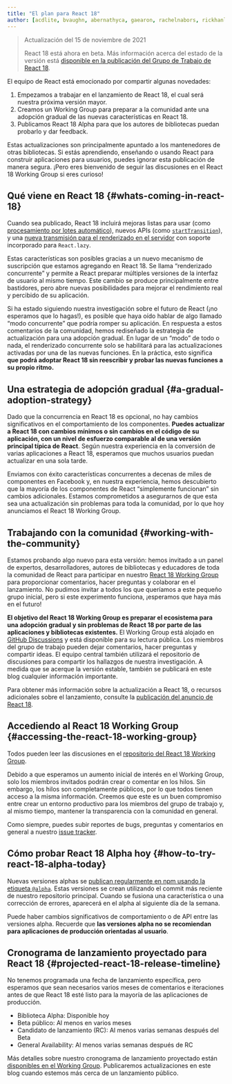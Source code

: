 ```yaml
---
title: "El plan para React 18"
author: [acdlite, bvaughn, abernathyca, gaearon, rachelnabors, rickhanlonii, sebmarkbage, sethwebster]
---
```


> Actualización del 15 de noviembre de 2021
>
> React 18 está ahora en beta. Más información acerca del estado de la versión está [disponible en la publicación del Grupo de Trabajo de React 18](https://github.com/reactwg/react-18/discussions/112).

El equipo de React está emocionado por compartir algunas novedades:

1. Empezamos a trabajar en el lanzamiento de React 18, el cual será nuestra próxima versión mayor.
2. Creamos un Working Group para preparar a la comunidad ante una adopción gradual de las nuevas características en React 18.
3. Publicamos React 18 Alpha para que los autores de bibliotecas puedan probarlo y dar feedback.

Estas actualizaciones son principalmente apuntado a los mantenedores de otras bibliotecas. Si estás aprendiendo, enseñando o usando React para construir aplicaciones para usuarios, puedes ignorar esta publicación de manera segura. ¡Pero eres bienvenido de seguir las discusiones en el React 18 Working Group si eres curioso!

## Qué viene en React 18 {#whats-coming-in-react-18}

Cuando sea publicado, React 18 incluirá mejoras listas para usar (como [procesamiento por lotes automático](https://github.com/reactwg/react-18/discussions/21)), nuevos APIs (como [`startTransition`](https://github.com/reactwg/react-18/discussions/41)), y una [nueva transmisión para el renderizado en el servidor](https://github.com/reactwg/react-18/discussions/37) con soporte incorporado para `React.lazy`.

Estas características son posibles gracias a un nuevo mecanismo de suscripción que estamos agregando en React 18. Se llama “renderizado concurrente” y permite a React preparar múltiples versiones de la interfaz de usuario al mismo tiempo. Este cambio se produce principalmente entre bastidores, pero abre nuevas posibilidades para mejorar el rendimiento real y percibido de su aplicación.

Si ha estado siguiendo nuestra investigación sobre el futuro de React (¡no esperamos que lo hagas!), es posible que haya oído hablar de algo llamado “modo concurrente” que podría romper su aplicación. En respuesta a estos comentarios de la comunidad, hemos rediseñado la estrategia de actualización para una adopción gradual. En lugar de un “modo” de todo o nada, el renderizado concurrente solo se habilitará para las actualizaciones activadas por una de las nuevas funciones. En la práctica, esto significa **que podrá adoptar React 18 sin reescribir y probar las nuevas funciones a su propio ritmo.**

## Una estrategia de adopción gradual {#a-gradual-adoption-strategy}

Dado que la concurrencia en React 18 es opcional, no hay cambios significativos en el comportamiento de los componentes. **Puedes actualizar a React 18 con cambios mínimos o sin cambios en el código de su aplicación, con un nivel de esfuerzo comparable al de una versión principal típica de React**. Según nuestra experiencia en la conversión de varias aplicaciones a React 18, esperamos que muchos usuarios puedan actualizar en una sola tarde.

Enviamos con éxito características concurrentes a decenas de miles de componentes en Facebook y, en nuestra experiencia, hemos descubierto que la mayoría de los componentes de React “simplemente funcionan” sin cambios adicionales. Estamos comprometidos a asegurarnos de que esta sea una actualización sin problemas para toda la comunidad, por lo que hoy anunciamos el React 18 Working Group.

## Trabajando con la comunidad {#working-with-the-community}

Estamos probando algo nuevo para esta versión: hemos invitado a un panel de expertos, desarrolladores, autores de bibliotecas y educadores de toda la comunidad de React para participar en nuestro [React 18 Working Group](https://github.com/reactwg/react-18) para proporcionar comentarios, hacer preguntas y colaborar en el lanzamiento. No pudimos invitar a todos los que queríamos a este pequeño grupo inicial, pero si este experimento funciona, ¡esperamos que haya más en el futuro!

**El objetivo del React 18 Working Group es preparar el ecosistema para una adopción gradual y sin problemas de React 18 por parte de las aplicaciones y bibliotecas existentes.** El Working Group está alojado en [GitHub Discussions](https://github.com/reactwg/react-18/discussions) y está disponible para su lectura pública. Los miembros del grupo de trabajo pueden dejar comentarios, hacer preguntas y compartir ideas. El equipo central también utilizará el repositorio de discusiones para compartir los hallazgos de nuestra investigación. A medida que se acerque la versión estable, también se publicará en este blog cualquier información importante.

Para obtener más información sobre la actualización a React 18, o recursos adicionales sobre el lanzamiento, consulte la [publicación del anuncio de React 18](https://github.com/reactwg/react-18/discussions/4).

## Accediendo al React 18 Working Group {#accessing-the-react-18-working-group}

Todos pueden leer las discusiones en el [repositorio del React 18 Working Group](https://github.com/reactwg/react-18).

Debido a que esperamos un aumento inicial de interés en el Working Group, solo los miembros invitados podrán crear o comentar en los hilos. Sin embargo, los hilos son completamente públicos, por lo que todos tienen acceso a la misma información. Creemos que este es un buen compromiso entre crear un entorno productivo para los miembros del grupo de trabajo y, al mismo tiempo, mantener la transparencia con la comunidad en general.

Como siempre, puedes subir reportes de bugs, preguntas y comentarios en general a nuestro [issue tracker](https://github.com/facebook/react/issues).

## Cómo probar React 18 Alpha hoy {#how-to-try-react-18-alpha-today}

Nuevas versiones alphas se [publican regularmente en npm usando la etiqueta `@alpha`](https://github.com/reactwg/react-18/discussions/9). Estas versiones se crean utilizando el commit más reciente de nuestro repositorio principal. Cuando se fusiona una característica o una corrección de errores, aparecerá en el alpha al siguiente día de la semana.

Puede haber cambios significativos de comportamiento o de API entre las versiones alpha. Recuerde que **las versiones alpha no se recomiendan para aplicaciones de producción orientadas al usuario**.

## Cronograma de lanzamiento proyectado para React 18 {#projected-react-18-release-timeline}

No tenemos programada una fecha de lanzamiento específica, pero esperamos que sean necesarios varios meses de comentarios e iteraciones antes de que React 18 esté listo para la mayoría de las aplicaciones de producción.

* Biblioteca Alpha: Disponible hoy
* Beta público: Al menos en varios meses
* Candidato de lanzamiento (RC): Al menos varias semanas después del Beta
* General Availability: Al menos varias semanas después de RC

Más detalles sobre nuestro cronograma de lanzamiento proyectado están [disponibles en el Working Group](https://github.com/reactwg/react-18/discussions/9). Publicaremos actualizaciones en este blog cuando estemos más cerca de un lanzamiento público.
